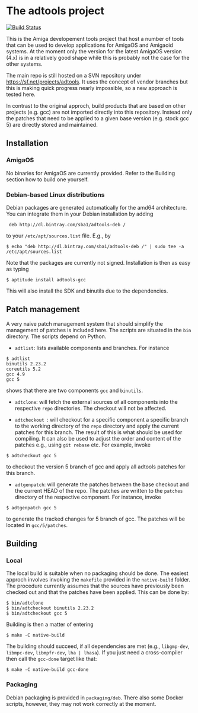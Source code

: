 The adtools project
===================

[![Build Status](https://travis-ci.org/sba1/adtools.svg?branch=master)](https://travis-ci.org/sba1/adtools)

This is the Amiga developement tools project that host a number of tools
that can be used to develop applications for AmigaOS and Amigaoid
systems. At the moment only the version for the latest AmigaOS version
(4.x) is in a relatively good shape while this is probably not the case
for the other systems.

The main repo is still hosted on a SVN repository under
https://sf.net/projects/adtools. It uses the concept of vendor branches
but this is making quick progress nearly impossible, so a new approach
is tested here.

In contrast to the original approch, build products that are based on 
other projects (e.g. gcc) are not imported directly into this 
repository. Instead only the patches that need to be applied to a given 
base version (e.g. stock gcc 5) are directly stored and maintained.

Installation
------------

### AmigaOS
No binaries for AmigaOS are currently provided. Refer to the Building section how to build one yourself.

### Debian-based Linux distributions

Debian packages are generated automatically for the amd64 architecture. You can integrate them in
your Debian installation by adding

```
 deb http://dl.bintray.com/sba1/adtools-deb /
```

to your ```/etc/apt/sources.list``` file. E.g., by 

```
$ echo "deb http://dl.bintray.com/sba1/adtools-deb /" | sudo tee -a /etc/apt/sources.list
```

Note that the packages are currently not signed. Installation is then as easy as typing

```
$ aptitude install adtools-gcc
```

This will also install the SDK and binutils due to the dependencies.


Patch management
----------------

A very naive patch management system that should simplify the management
of patches is included here. The scripts are situated in the ```bin```
directory. The scripts depend on Python.

* ```adtlist```: lists available components and branches. For instance
 ```
 $ adtlist
 binutils 2.23.2
 coreutils 5.2
 gcc 4.9
 gcc 5
 ```
 shows that there are two components ```gcc``` and ```binutils```.

* ```adtclone```: will fetch the external sources of all components into
 the respective ```repo``` directories. The checkout will not be affected.

* ```adtcheckout ```: will checkout for a specific component a specific 
 branch to the working directory of the ```repo``` directory and apply 
 the current patches for this branch. The result of this is what should 
 be used for compiling. It can also be used to adjust the order and 
 content of the patches e.g., using ```git rebase``` etc. For example,
 invoke
 ```
 $ adtcheckout gcc 5
 ```
 to checkout the version 5 branch of gcc and apply all adtools patches
 for this branch.

* ```adtgenpatch```: will generate the patches between the base checkout
 and the current HEAD of the repo. The patches are written to the
 ```patches``` directory of the respective component. For instance,
 invoke
 ```
 $ adtgenpatch gcc 5
 ```
 to generate the tracked changes for 5 branch of gcc. The patches will
 be located in ```gcc/5/patches```.

Building
--------

### Local

The local build is suitable when no packaging should be done. The easiest
approch involves invoking the ```makefile``` provided in the
```native-build``` folder. The procedure currently assumes that the sources
have previously been checked out and that the patches have been applied.
This can be done by:
```
$ bin/adtclone
$ bin/adtcheckout binutils 2.23.2
$ bin/adtcheckout gcc 5
```
Building is then a matter of entering
```
$ make -C native-build
```

The building should succeed, if all dependencies are met (e.g.,
```libgmp-dev```, ```libmpc-dev```, ```libmpfr-dev```, ```lha | lhasa```).
If you just need a cross-compiler then call the ```gcc-done``` target like
that:

```
$ make -C native-build gcc-done
```

### Packaging

Debian packaging is provided in ```packaging/deb```. There also some Docker
scripts, however, they may not work correctly at the moment.
